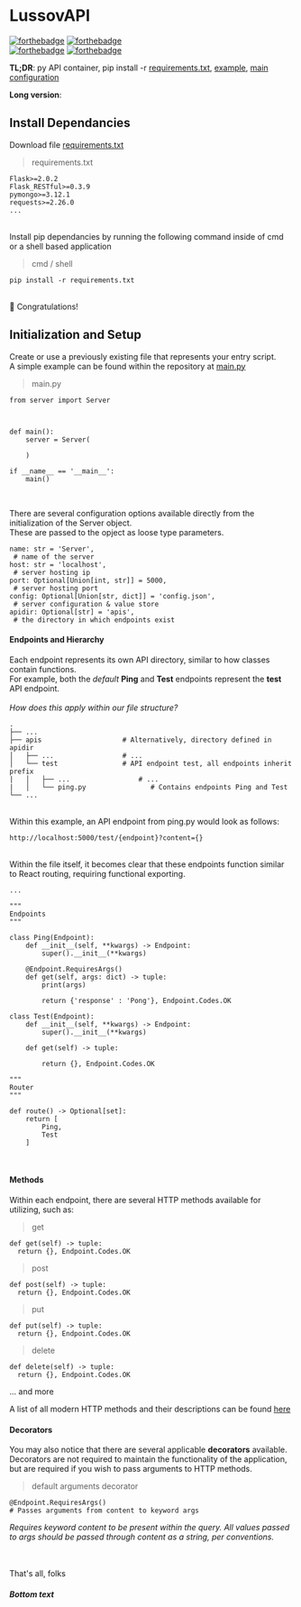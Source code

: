 # LussovAPI 
[![forthebadge](https://forthebadge.com/images/badges/built-with-grammas-recipe.svg)](https://forthebadge.com) 
[![forthebadge](https://forthebadge.com/images/badges/built-by-developers.svg)](https://forthebadge.com) <br>
[![forthebadge](https://forthebadge.com/images/badges/as-seen-on-tv.svg)](https://forthebadge.com)
[![forthebadge](https://forthebadge.com/images/badges/kinda-sfw.svg)](https://forthebadge.com) <br>

**TL;DR**: py API container, pip install -r [requirements.txt](./requirements.txt), [example](./apis/test/ping.py), [main configuration](./main.py)

**Long version**:

## Install Dependancies

Download file [requirements.txt](./requirements.txt) <br>

> requirements.txt
```
Flask>=2.0.2
Flask_RESTful>=0.3.9
pymongo>=3.12.1
requests>=2.26.0
...
```
<br>
Install pip dependancies by running the following command inside of cmd or a shell based application <br>

> cmd / shell
```
pip install -r requirements.txt
```
<br>
🎉 Congratulations!

## Initialization and Setup

Create or use a previously existing file that represents your entry script. <br>
A simple example can be found within the repository at [main.py](./main.py)

> main.py
```
from server import Server



def main():
    server = Server(

    )

if __name__ == '__main__':
    main()
``` 
<br>

There are several configuration options available directly from the initialization of the Server object. <br>
These are passed to the opject as loose type parameters. <br>

```
name: str = 'Server', 
 # name of the server
host: str = 'localhost', 
 # server hosting ip
port: Optional[Union[int, str]] = 5000,
 # server hosting port
config: Optional[Union[str, dict]] = 'config.json', 
 # server configuration & value store
apidir: Optional[str] = 'apis',
 # the directory in which endpoints exist
```

#### Endpoints and Hierarchy

Each endpoint represents its own API directory, similar to how classes contain functions. <br>
For example, both the *default* **Ping** and **Test** endpoints represent the **test** API endpoint. <br><br>
*How does this apply within our file structure?*

```
.
├── ...
├── apis                    # Alternatively, directory defined in apidir
│   ├── ...                 # ...
│   └── test                # API endpoint test, all endpoints inherit prefix
|   │   ├── ...                 # ...
|   │   └── ping.py                # Contains endpoints Ping and Test
└── ...
```
<br>
Within this example, an API endpoint from ping.py would look as follows:

```
http://localhost:5000/test/{endpoint}?content={}
```
<br>
Within the file itself, it becomes clear that these endpoints function similar to React routing, requiring functional exporting.

```
...

""" 
Endpoints
"""

class Ping(Endpoint):
    def __init__(self, **kwargs) -> Endpoint:
        super().__init__(**kwargs)

    @Endpoint.RequiresArgs()
    def get(self, args: dict) -> tuple:
        print(args)

        return {'response' : 'Pong'}, Endpoint.Codes.OK

class Test(Endpoint):
    def __init__(self, **kwargs) -> Endpoint:
        super().__init__(**kwargs)

    def get(self) -> tuple:

        return {}, Endpoint.Codes.OK

"""
Router
"""

def route() -> Optional[set]:
    return [
        Ping,
        Test
    ]
```
<br>

#### Methods <br>

Within each endpoint, there are several HTTP methods available for utilizing, such as:
> get
```
def get(self) -> tuple:
  return {}, Endpoint.Codes.OK
```
> post
```
def post(self) -> tuple:
  return {}, Endpoint.Codes.OK
```
> put
```
def put(self) -> tuple:
  return {}, Endpoint.Codes.OK
```
> delete
```
def delete(self) -> tuple:
  return {}, Endpoint.Codes.OK
```
... and more <br>

A list of all modern HTTP methods and their descriptions can be found [here](https://developer.mozilla.org/en-US/docs/Web/HTTP/Methods)<br>

#### Decorators <br>

You may also notice that there are several applicable **decorators** available.<br>
Decorators are not required to maintain the functionality of the application, but are required if you wish to pass arguments to HTTP methods.<br>

> default arguments decorator
```
@Endpoint.RequiresArgs()
# Passes arguments from content to keyword args
```
*Requires keyword content to be present within the query. All values passed to args should be passed through content as a string, per conventions.*
<br>





<br><br>
That's all, folks
##### Bottom text
